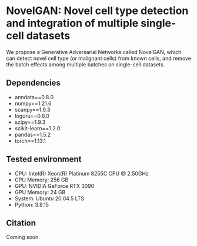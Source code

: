 # NovelGAN: Novel cell type detection and integration of multiple single-cell datasets
We propose a Generative Adversarial Networks called NovelGAN, which can detect novel cell type (or malignant cells) from 
known cells, and remove the batch effects among multiple batches on single-cell datasets.

## Dependencies
- anndata==0.8.0
- numpy==1.21.6
- scanpy==1.9.3
- loguru==0.6.0
- scipy==1.9.3
- scikit-learn==1.2.0
- pandas==1.5.2
- torch==1.13.1

## Tested environment
- CPU: Intel(R) Xeon(R) Platinum 8255C CPU @ 2.50GHz
- CPU Memory: 256 GB
- GPU: NVIDIA GeForce RTX 3090
- GPU Memory: 24 GB
- System: Ubuntu 20.04.5 LTS
- Python: 3.9.15

## Citation
Coming soon.
